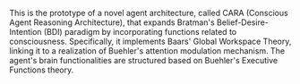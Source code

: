 This is the prototype of a novel agent architecture, called CARA (Conscious Agent Reasoning Architecture),  that expands Bratman's Belief-Desire-Intention (BDI) paradigm by incorporating functions related to consciousness.  Specifically, it implements Baars' Global Workspace Theory, linking it to a realization of Buehler's attention modulation mechanism.  The agent's brain functionalities are structured based on Buehler's Executive Functions theory.
